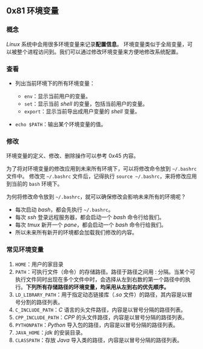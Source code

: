 ## 0x81 环境变量

### 概念

$Linux$ 系统中会用很多环境变量来记录**配置信息**。
环境变量类似于全局变量，可以被整个进程访问到。我们可以通过修改环境变量来方便地修改系统配置。

### 查看

- 列出当前环境下的所有环境变量：
  - `env`：显示当前用户的变量。
  - `set`：显示当前 $shell$ 的变量，包括当前用户的变量。
  - `export`：显示当前导出成用户变量的 $shell$ 变量。

- `echo $PATH`：输出某个环境变量的值。

### 修改

环境变量的定义、修改、删除操作可以参考 $0x45$ 内容。

为了将对环境变量的修改应用到未来所有环境下，可以将修改命令放到 `~/.bashrc` 文件中。
修改完 `~/.bashrc` 文件后，记得执行 `source ~/.bashrc`，来将修改应用到当前的 `bash` 环境下。

为何将修改命令放到 `~/.bashrc`，就可以确保修改会影响未来所有的环境呢？

- 每次启动 $bash$，都会先执行 `~/.bashrc`。
- 每次 $ssh$ 登录远程服务器，都会启动一个 $bash$ 命令行给我们。
- 每次 $tmux$ 新开一个 $pane$，都会启动一个 $bash$ 命令行给我们。
- 所以未来所有新开的环境都会加载我们修改的内容。

### 常见环境变量

1. `HOME`：用户的家目录
2. `PATH`：可执行文件（命令）的存储路径。路径于路径之间用 $:$ 分隔。当某个可执行文件同时出现在多个文件中时，会选择从左到右数的第一个路径中的执行。**下列所有存储路径的环境变量，均采用从左到右的优先顺序。**
3. `LD_LIBRARY_PATH`：用于指定动态链接库（$.so$ 文件）的路径，其内容是以冒号分割的路径列表。
4. `C_INCLUDE_PATH`：$C$ 语言的头文件路径，内容是以冒号分隔的路径列表。
5. `CPP_INCLUDE_PATH`：$CPP$ 的头文件路径，内容是以冒号分隔的路径列表。
6. `PYTHONPATH`：$Python$ 导入包的路径，内容是以冒号分隔的路径列表。
7. `JAVA_HOME`：$jdk$ 的安装目录。
8. `CLASSPATH`：存放 $Java$ 导入类的路径，内容是以冒号分隔的路径列表。